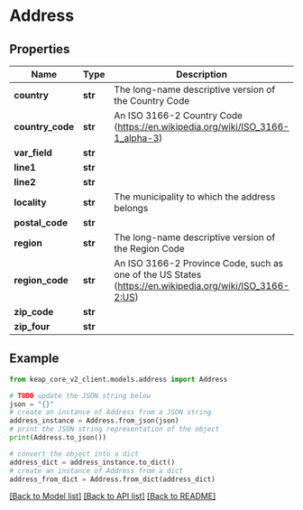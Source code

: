 # Address


## Properties

Name | Type | Description | Notes
------------ | ------------- | ------------- | -------------
**country** | **str** | The long-name descriptive version of the Country Code | [optional] 
**country_code** | **str** | An ISO 3166-2 Country Code (https://en.wikipedia.org/wiki/ISO_3166-1_alpha-3) | [optional] 
**var_field** | **str** |  | [optional] 
**line1** | **str** |  | [optional] 
**line2** | **str** |  | [optional] 
**locality** | **str** | The municipality to which the address belongs | [optional] 
**postal_code** | **str** |  | [optional] 
**region** | **str** | The long-name descriptive version of the Region Code | [optional] 
**region_code** | **str** | An ISO 3166-2 Province Code, such as one of the US States (https://en.wikipedia.org/wiki/ISO_3166-2:US) | [optional] 
**zip_code** | **str** |  | [optional] 
**zip_four** | **str** |  | [optional] 

## Example

```python
from keap_core_v2_client.models.address import Address

# TODO update the JSON string below
json = "{}"
# create an instance of Address from a JSON string
address_instance = Address.from_json(json)
# print the JSON string representation of the object
print(Address.to_json())

# convert the object into a dict
address_dict = address_instance.to_dict()
# create an instance of Address from a dict
address_from_dict = Address.from_dict(address_dict)
```
[[Back to Model list]](../README.md#documentation-for-models) [[Back to API list]](../README.md#documentation-for-api-endpoints) [[Back to README]](../README.md)


